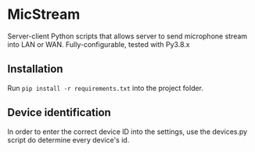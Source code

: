 # MicStream
Server-client Python scripts that allows server to send microphone stream into LAN or WAN. Fully-configurable, tested with Py3.8.x

## Installation
Run `pip install -r requirements.txt` into the project folder.

## Device identification
In order to enter the correct device ID into the settings, use the devices.py script do determine every device's id.
